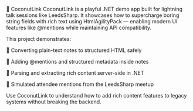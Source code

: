 🥥 CoconutLink
CoconutLink is a playful .NET demo app built for lightning talk sessions like LeedsSharp. It showcases how to supercharge boring string fields with rich text using HtmlAgilityPack — enabling modern UI features like @mentions while maintaining API compatibility.

This project demonstrates:

🔌 Converting plain-text notes to structured HTML safely

💬 Adding @mentions and structured metadata inside notes

🧩 Parsing and extracting rich content server-side in .NET

🧪 Simulated attendee mentions from the LeedsSharp meetup

Use CoconutLink to understand how to add rich content features to legacy systems without breaking the backend.

